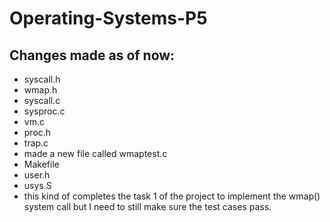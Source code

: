# Operating-Systems-P5

## Changes made as of now:
- syscall.h
- wmap.h
- syscall.c
- sysproc.c
- vm.c
- proc.h
- trap.c
- made a new file called wmaptest.c
- Makefile
- user.h
- usys.S
- this kind of completes the task 1 of the project to implement the wmap() system call but I need to still make sure the test cases pass.

